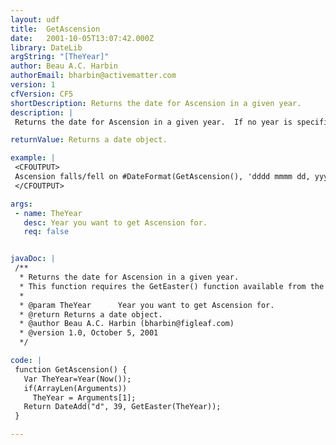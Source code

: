 ```yaml
---
layout: udf
title:  GetAscension
date:   2001-10-05T13:07:42.000Z
library: DateLib
argString: "[TheYear]"
author: Beau A.C. Harbin
authorEmail: bharbin@activematter.com
version: 1
cfVersion: CF5
shortDescription: Returns the date for Ascension in a given year.
description: |
 Returns the date for Ascension in a given year.  If no year is specified, defaults to the current year.

returnValue: Returns a date object.

example: |
 <CFOUTPUT>
 Ascension falls/fell on #DateFormat(GetAscension(), 'dddd mmmm dd, yyyy')# this year.
 </CFOUTPUT>

args:
 - name: TheYear
   desc: Year you want to get Ascension for.
   req: false


javaDoc: |
 /**
  * Returns the date for Ascension in a given year.
  * This function requires the GetEaster() function available from the DateLib library.
  * 
  * @param TheYear      Year you want to get Ascension for. 
  * @return Returns a date object. 
  * @author Beau A.C. Harbin (bharbin@figleaf.com) 
  * @version 1.0, October 5, 2001 
  */

code: |
 function GetAscension() {
   Var TheYear=Year(Now());
   if(ArrayLen(Arguments)) 
     TheYear = Arguments[1];
   Return DateAdd("d", 39, GetEaster(TheYear));
 }

---
```


